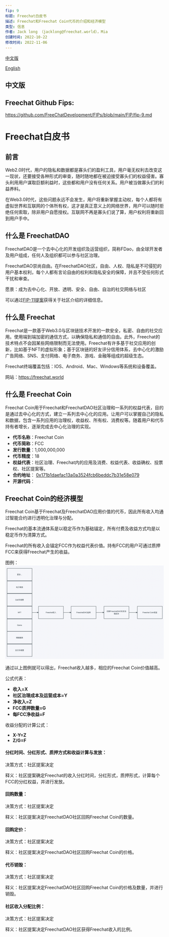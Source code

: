 ```yaml
---
fip: 9
标题: Freechat白皮书
描述: Freechat和Freechat Coin代币的介绍和经济模型
类型: 信息
作者: Jack long （jacklong@freechat.world），Mia
创建时间: 2022-10-22
修改时间: 2022-11-06
---
```


[中文版](#1)

[English](#2)

<h2 id="1">中文版</h2>

## Freechat Github Fips: 

https://github.com/FreeChatDevelopment/FIPs/blob/main/FIP/fip-9.md

# Freechat白皮书

## 前言

Web2.0时代，用户的隐私和数据都是寡头们的盈利工具，用户毫无权利去改变这一现状，还要接受各种形式的审查，随时随地都在被迫接受寡头们的权益侵害。寡头利用用户谋取巨额利益时，这些都和用户没有任何关系。用户被当做寡头们的利益养料。

在Web3.0时代，这些问题永远不会发生，用户将重新掌握主动权，每个人都将有虚拟世界和互联网的个体所有权，这才是真正意义上的网络世界，用户可以随时拒绝任何索取，除非用户自愿授权。互联网不再是寡头们说了算，用户权利将重新回到用户手中。

## 什么是 FreechatDAO

FreechatDAO是一个去中心化的开发组织及运营组织，简称FDao，由全球开发者及用户组成，任何人及组织都可以参与社区治理。

FreechatDAO崇尚自由。在FreechatDAO社区，自由、人权、隐私是不可侵犯的用户基本权利，每个人都有言论自由的权利和隐私安全的保障，并且不受任何形式干扰和审查。

愿景：成为去中心化、开放、透明、安全、自由、自治的社交网络与社区

可以通过[FIP-11提案](https://github.com/FreeChatDevelopment/FIPs/blob/main/FIP/fip-11.md)获得关于社区介绍的详细信息。

## 什么是 Freechat

Freechat是一款基于Web3.0与区块链技术开发的一款安全，私密、自由的社交应用。使用端到端加密的通信方式，以确保隐私和通信的自由。此外，Freechat的技术特点不会因某些网络限制而无法使用。Freechat有许多基于社交应用的创新，比如基于NFT的虚拟形象；基于区块链的好友评分信用体系，去中心化的激励广告网络、SNS、支付网络、电子商务、游戏、金融等组成的超级生态。

Freechat终端覆盖包括：IOS、Android、Mac、Windows等系统和设备覆盖。

网站：https://freechat.world

## 什么是 Freechat Coin

Freechat Coin用于Freechat和FreechatDAO社区治理和一系列的权益代表，目的是通过去中心化的方式，建立一系列去中心化的应用。让用户可以掌握自己的隐私和数据，包含一系列应用的治理权，收益权、所有权、消费权等。随着用户和代币持有者增长，逐渐完成去中心化治理的实现。

- **代币名称**：Freechat Coin
- **代币简称**：FCC
- **发行数量**：1,000,000,000
- **代币精度**：18
- **权益代表**：社区治理、Freechat内的应用及消费、权益代表、收益确权、投票权、社区提案等。
- **合约地址**：
[0x171b1daefac13a0a3524fcb6beddc7b31e58e079](https://etherscan.io/token/0x171b1daefac13a0a3524fcb6beddc7b31e58e079)
- **开源代码**：

## Freechat Coin的经济模型

Freechat Coin基于Freechat及FreechatDAO应用价值的代币，因此所有收入均通过智能合约进行透明化治理与分配。

Freechat的基本流通体系是以稳定币作为基础锚定，所有付费及收益方式均是以稳定币作为清算方式。

Freechat的所有收入会锚定FCC作为权益代表价值。持有FCC的用户可通过质押FCC来获得Freechat产生的收益。

图例：
![sl](./../assets/fip-9/5487.png)

通过以上图例就可以得出，Freechat收入越多，相应的Freechat Coin价值越高。

公式代表：
- **收入=X**
- **社区治理成本及运营成本=Y**
- **净收入=Z**
- **FCC质押数量=G**
- **每FCC净收益=F**

收益分配的计算公式：
- **X-Y=Z**
- **Z/G=F**

#### 分红时间、分红形式、质押方式和收益计算与发放：

决策方式：社区提案决定

释义：社区提案确定Freechat的收入分红时间，分红形式，质押形式，计算每个FCC的分红权益，并进行发放。

#### 回购数量：

决策方式：社区提案决定

释义：社区提案决定FreechatDAO社区回购Freechat Coin的数量。

#### 回购定价：

决策方式：社区提案决定

释义：社区提案决定FreechatDAO社区回购Freechat Coin的价格。

#### 代币销毁：

决策方式：社区提案决定

释义：社区提案决定FreechatDAO社区回购Freechat Coin的价格及数量，并进行销毁。

#### 社区收入分配比例：

决策方式：社区提案决定

释义：社区提案决定FreechatDAO社区获得Freechat收入的比例。